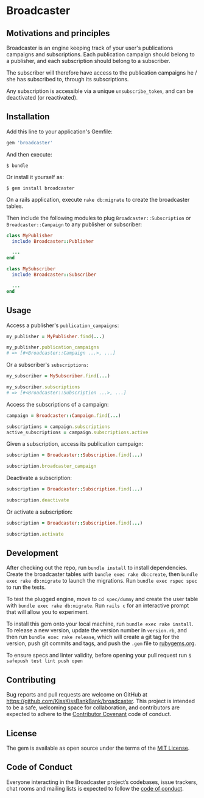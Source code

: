 # Broadcaster
## Motivations and principles
Broadcaster is an engine keeping track of your user's publications campaigns and subscriptions. Each publication campaign should belong to a publisher, and each subscription should belong to a subscriber.

The subscriber will therefore have access to the publication campaigns he / she has subscribed to, through its subscriptions.

Any subscription is accessible via a unique `unsubscribe_token`, and can be deactivated (or reactivated).

## Installation

Add this line to your application's Gemfile:

```ruby
gem 'broadcaster'
```

And then execute:

    $ bundle

Or install it yourself as:

    $ gem install broadcaster

On a rails application, execute `rake db:migrate` to create the broadcaster tables.

Then include the following modules to plug `Broadcaster::Subscription` or `Broadcaster::Campaign` to any publisher or subscriber:
```rb
class MyPublisher
  include Broadcaster::Publisher

  ...
end
```
```rb
class MySubscriber
  include Broadcaster::Subscriber

  ...
end
```

## Usage
Access a publisher's `publication_campaigns`:
```rb
my_publisher = MyPublisher.find(...)

my_publisher.publication_campaigns
# => [#<Broadcaster::Campaign ...>, ...]
```

Or a subscriber's `subscriptions`:
```rb
my_subscriber = MySubscriber.find(...)

my_subscriber.subscriptions
# => [#<Broadcaster::Subscription ...>, ...]
```

Access the subscriptions of a campaign:
```rb
campaign = Broadcaster::Campaign.find(...)

subscriptions = campaign.subscriptions
active_subscriptions = campaign.subscriptions.active
```

Given a subscription, access its publication campaign:
```rb
subscription = Broadcaster::Subscription.find(...)

subscription.broadcaster_campaign
```

Deactivate a subscription:
```rb
subscription = Broadcaster::Subscription.find(...)

subscription.deactivate
```

Or activate a subscription:
```rb
subscription = Broadcaster::Subscription.find(...)

subscription.activate
```

## Development

After checking out the repo, run `bundle install` to install dependencies. Create the broadcaster tables with `bundle exec rake db:create`, then `bundle exec rake db:migrate` to launch the migrations. Run `bundle exec rspec spec` to run the tests.

To test the plugged engine, move to `cd spec/dummy` and create the user table with `bundle exec rake db:migrate`. Run `rails c` for an interactive prompt that will allow you to experiment.

To install this gem onto your local machine, run `bundle exec rake install`. To release a new version, update the version number in `version.rb`, and then run `bundle exec rake release`, which will create a git tag for the version, push git commits and tags, and push the `.gem` file to [rubygems.org](https://rubygems.org).

To ensure specs and linter validity, before opening your pull request run `$ safepush test lint push open`

## Contributing

Bug reports and pull requests are welcome on GitHub at https://github.com/KissKissBankBank/broadcaster. This project is intended to be a safe, welcoming space for collaboration, and contributors are expected to adhere to the [Contributor Covenant](http://contributor-covenant.org) code of conduct.

## License

The gem is available as open source under the terms of the [MIT License](https://opensource.org/licenses/MIT).

## Code of Conduct

Everyone interacting in the Broadcaster project’s codebases, issue trackers, chat rooms and mailing lists is expected to follow the [code of conduct](https://github.com/KissKissBankBank/broadcaster/blob/master/CODE_OF_CONDUCT.md).
